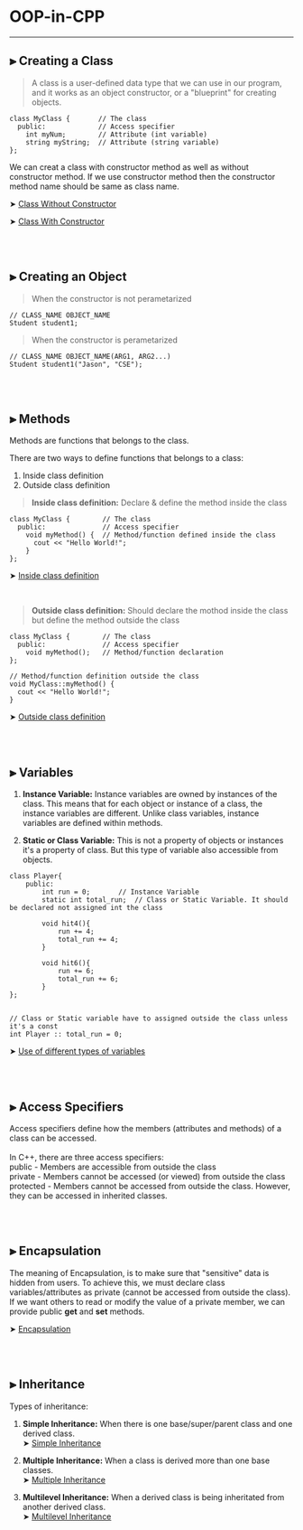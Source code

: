 # OOP-in-CPP
---


## ⫸ Creating a Class
> A class is a user-defined data type that we can use in our program, and it works as an object constructor, or a "blueprint" for creating objects.

```
class MyClass {       // The class
  public:             // Access specifier
    int myNum;        // Attribute (int variable)
    string myString;  // Attribute (string variable)
};
```
We can creat a class with constructor method as well as without constructor method.
If we use constructor method then the constructor method name should be same as class name.

➤ [Class Without Constructor](https://github.com/ImtiajEmon/OOP-in-CPP/blob/main/Simple%20Class/class_without_constructor.cpp) 

➤ [Class With Constructor](https://github.com/ImtiajEmon/OOP-in-CPP/blob/main/Simple%20Class/class_with_constructor.cpp)


<br />
<br />


## ⫸ Creating an Object
> When the constructor is not perametarized 
```
// CLASS_NAME OBJECT_NAME
Student student1;
```
> When the constructor is perametarized 
```
// CLASS_NAME OBJECT_NAME(ARG1, ARG2...)
Student student1("Jason", "CSE");
```


<br />
<br />

## ⫸ Methods
Methods are functions that belongs to the class.

There are two ways to define functions that belongs to a class:
  1. Inside class definition
  2. Outside class definition

> ****Inside class definition:**** Declare & define the method inside the class
```
class MyClass {        // The class
  public:              // Access specifier
    void myMethod() {  // Method/function defined inside the class
      cout << "Hello World!";
    }
};
```
➤ [Inside class definition](https://github.com/ImtiajEmon/OOP-in-CPP/blob/main/Methods/inside_class_definition.cpp) 

<br />

> ****Outside class definition:**** Should declare the mothod inside the class but define the method outside the class
```
class MyClass {        // The class
  public:              // Access specifier
    void myMethod();   // Method/function declaration
};

// Method/function definition outside the class
void MyClass::myMethod() {
  cout << "Hello World!";
}
```
➤ [Outside class definition](https://github.com/ImtiajEmon/OOP-in-CPP/blob/main/Methods/outside_class_definition.cpp) 


<br />
<br />


## ⫸ Variables

1) ****Instance Variable:**** Instance variables are owned by instances of the class. This means that for each object or instance of a class, the instance variables are different. Unlike class variables, instance variables are defined within methods.

2) ****Static or Class Variable:**** This is not a property of objects or instances it's a property of class. But this type of variable also accessible from objects.

```
class Player{
    public:
        int run = 0;       // Instance Variable
        static int total_run;  // Class or Static Variable. It should be declared not assigned int the class

        void hit4(){
            run += 4;
            total_run += 4;
        }

        void hit6(){
            run += 6;
            total_run += 6;
        }
};


// Class or Static variable have to assigned outside the class unless it's a const
int Player :: total_run = 0;
```
➤ [Use of different types of variables](https://github.com/ImtiajEmon/OOP-in-CPP/blob/main/Variables/variables.cpp)


<br />
<br />


## ⫸ Access Specifiers
Access specifiers define how the members (attributes and methods) of a class can be accessed.
<br />
<br />
In C++, there are three access specifiers: <br />
  public - Members are accessible from outside the class <br />
  private - Members cannot be accessed (or viewed) from outside the class <br />
  protected - Members cannot be accessed from outside the class. However, they can be accessed in inherited classes. <br />



<br />
<br />


## ⫸ Encapsulation
The meaning of Encapsulation, is to make sure that "sensitive" data is hidden from users. To achieve this, we must declare class variables/attributes as private (cannot be accessed from outside the class). If we want others to read or modify the value of a private member, we can provide public **get** and **set** methods.

➤ [Encapsulation](https://github.com/ImtiajEmon/OOP-in-CPP/blob/main/Encapsulation/encapsulation.cpp)



<br />
<br />


## ⫸ Inheritance
Types of inheritance:

1. ****Simple Inheritance:**** When there is one base/super/parent class and one derived class. <br />
   ➤ [Simple Inheritance](https://github.com/ImtiajEmon/OOP-in-CPP/blob/main/Inheritance/simple_inheritance.cpp)

3. ****Multiple Inheritance:**** When a class is derived more than one base classes. <br />
   ➤ [Multiple Inheritance](https://github.com/ImtiajEmon/OOP-in-CPP/blob/main/Inheritance/multiple_inheritance.cpp)

5. ****Multilevel Inheritance:**** When a derived class is being inheritated from another derived class. <br />
   ➤ [Multilevel Inheritance](https://github.com/ImtiajEmon/OOP-in-CPP/blob/main/Inheritance/multilevel_inheritance.cpp)
